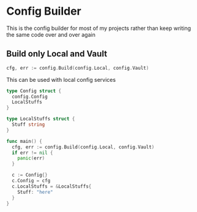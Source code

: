 # Config Builder
This is the config builder for most of my projects
rather than keep writing the same code over and over again

## Build only Local and Vault
```go
cfg, err := config.Build(config.Local, config.Vault)
```

This can be used with local config services
```go
type Config struct {
  config.Config
  LocalStuffs
}

type LocalStuffs struct {
  Stuff string
}

func main() {
  cfg, err := config.Build(config.Local, config.Vault)
  if err != nil {
    panic(err)
  }

  c := Config{}
  c.Config = cfg
  c.LocalStuffs = &LocalStuffs{
    Stuff: "here"
  }
}
```
